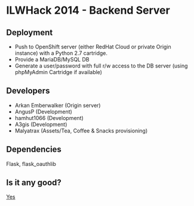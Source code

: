 ILWHack 2014 - Backend Server
=============================

Deployment
----------
- Push to OpenShift server (either RedHat Cloud or private Origin instance) with a Python 2.7 cartridge.
- Provide a MariaDB/MySQL DB
- Generate a user/password with full r/w access to the DB server (using phpMyAdmin Cartridge if available)

Developers
----------
- Arkan Emberwalker (Origin server)
- AngusP (Development)
- hamhut1066 (Development)
- A3gis (Development)
- Malyatrax (Assets/Tea, Coffee & Snacks provisioning)


Dependencies
------------

Flask, flask_oauthlib

Is it any good?
---------------

[Yes](http://news.ycombinator.com/item?id=3067434)
